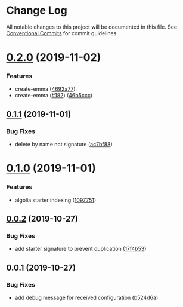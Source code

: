 # Change Log

All notable changes to this project will be documented in this file.
See [Conventional Commits](https://conventionalcommits.org) for commit guidelines.

# [0.2.0](https://github.com/maticzav/emma-cli/compare/@emma/server@0.1.1...@emma/server@0.2.0) (2019-11-02)


### Features

* create-emma ([4692a77](https://github.com/maticzav/emma-cli/commit/4692a77c6d73e5d5d465d67c362012adb9b9bedd))
* create-emma ([#182](https://github.com/maticzav/emma-cli/issues/182)) ([46b5ccc](https://github.com/maticzav/emma-cli/commit/46b5cccaa6cd812f637b13ca5b7078fdb019af9c))





## [0.1.1](https://github.com/maticzav/emma-cli/compare/@emma/server@0.1.0...@emma/server@0.1.1) (2019-11-01)


### Bug Fixes

* delete by name not signature ([ac7bf88](https://github.com/maticzav/emma-cli/commit/ac7bf8811cc5767542c87cf3988c9f2ed1f74448))





# [0.1.0](https://github.com/maticzav/emma-cli/compare/@emma/server@0.0.2...@emma/server@0.1.0) (2019-11-01)


### Features

* algolia starter indexing ([1097751](https://github.com/maticzav/emma-cli/commit/1097751cf0e97bb59dc47dccaf84e9dc8107a871))





## [0.0.2](https://github.com/maticzav/emma-cli/compare/@emma/server@0.0.1...@emma/server@0.0.2) (2019-10-27)


### Bug Fixes

* add starter signature to prevent duplication ([17f4b53](https://github.com/maticzav/emma-cli/commit/17f4b537e8d37eb45a654cbfea0c610758836769))





## 0.0.1 (2019-10-27)


### Bug Fixes

* add debug message for received configuration ([b524d6a](https://github.com/maticzav/emma-cli/commit/b524d6ad2798a53dd8298eb24b3fed5e94dc5b35))
